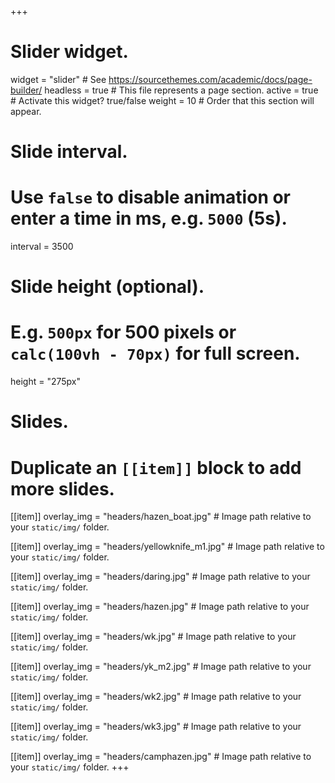 +++
# Slider widget.
widget = "slider"  # See https://sourcethemes.com/academic/docs/page-builder/
headless = true  # This file represents a page section.
active = true  # Activate this widget? true/false
weight = 10  # Order that this section will appear.

# Slide interval.
# Use `false` to disable animation or enter a time in ms, e.g. `5000` (5s).
interval = 3500

# Slide height (optional).
# E.g. `500px` for 500 pixels or `calc(100vh - 70px)` for full screen.
height = "275px"

# Slides.
# Duplicate an `[[item]]` block to add more slides.
[[item]]
  overlay_img = "headers/hazen_boat.jpg"  # Image path relative to your `static/img/` folder.

[[item]]
  overlay_img = "headers/yellowknife_m1.jpg"  # Image path relative to your `static/img/` folder.
  
[[item]]
  overlay_img = "headers/daring.jpg"  # Image path relative to your `static/img/` folder. 
  
[[item]]
overlay_img = "headers/hazen.jpg"  # Image path relative to your `static/img/` folder.

[[item]]
overlay_img = "headers/wk.jpg"  # Image path relative to your `static/img/` folder.

[[item]]
overlay_img = "headers/yk_m2.jpg"  # Image path relative to your `static/img/` folder.
  
[[item]]
overlay_img = "headers/wk2.jpg"  # Image path relative to your `static/img/` folder.
  
[[item]]
overlay_img = "headers/wk3.jpg"  # Image path relative to your `static/img/` folder.

[[item]]
  overlay_img = "headers/camphazen.jpg"  # Image path relative to your `static/img/` folder.
+++
